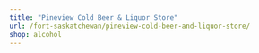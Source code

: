 ```yaml
---
title: "Pineview Cold Beer & Liquor Store"
url: /fort-saskatchewan/pineview-cold-beer-and-liquor-store/
shop: alcohol
---
```


